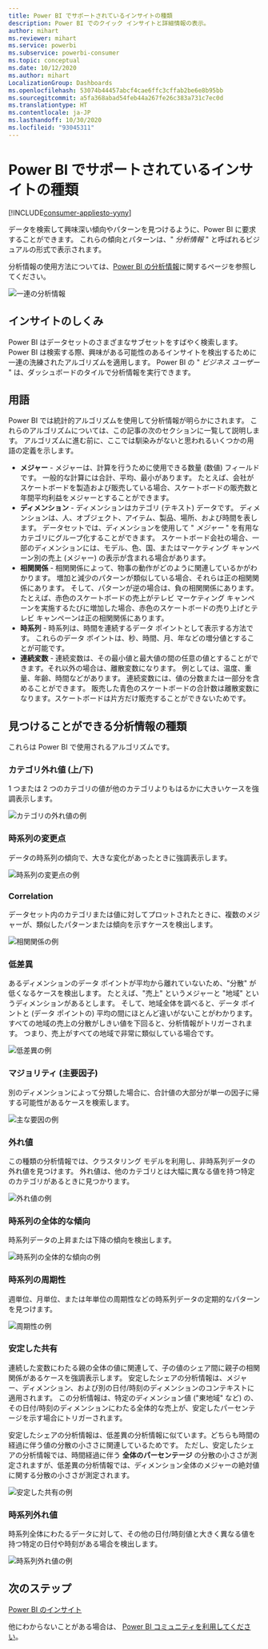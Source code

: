 ```yaml
---
title: Power BI でサポートされているインサイトの種類
description: Power BI でのクイック インサイトと詳細情報の表示。
author: mihart
ms.reviewer: mihart
ms.service: powerbi
ms.subservice: powerbi-consumer
ms.topic: conceptual
ms.date: 10/12/2020
ms.author: mihart
LocalizationGroup: Dashboards
ms.openlocfilehash: 53074b44457abcf4cae6ffc3cffab2be6e8b95bb
ms.sourcegitcommit: a5fa368abad54feb44a267fe26c383a731c7ec0d
ms.translationtype: HT
ms.contentlocale: ja-JP
ms.lasthandoff: 10/30/2020
ms.locfileid: "93045311"
---
```

# <a name="types-of-insights-supported-by-power-bi"></a>Power BI でサポートされているインサイトの種類

[!INCLUDE[consumer-appliesto-yyny](../includes/consumer-appliesto-yyny.md)]

データを検索して興味深い傾向やパターンを見つけるように、Power BI に要求することができます。 これらの傾向とパターンは、" *分析情報* " と呼ばれるビジュアルの形式で表示されます。 

分析情報の使用方法については、[Power BI の分析情報](end-user-insights.md)に関するページを参照してください。

![一連の分析情報](media/end-user-insight-types/power-bi-insight.png)

## <a name="how-does-insights-work"></a>インサイトのしくみ
Power BI はデータセットのさまざまなサブセットをすばやく検索します。 Power BI は検索する際、興味がある可能性のあるインサイトを検出するために一連の洗練されたアルゴリズムを適用します。 Power BI の " *ビジネス ユーザー* " は、ダッシュボードのタイルで分析情報を実行できます。

## <a name="some-terminology"></a>用語
Power BI では統計的アルゴリズムを使用して分析情報が明らかにされます。 これらのアルゴリズムについては、この記事の次のセクションに一覧して説明します。 アルゴリズムに進む前に、ここでは馴染みがないと思われるいくつかの用語の定義を示します。 

* **メジャー** - メジャーは、計算を行うために使用できる数量 (数値) フィールドです。 一般的な計算には合計、平均、最小があります。 たとえば、会社がスケートボードを製造および販売している場合、スケートボードの販売数と年間平均利益をメジャーとすることができます。  
* **ディメンション** - ディメンションはカテゴリ (テキスト) データです。 ディメンションは、人、オブジェクト、アイテム、製品、場所、および時間を表します。 データセットでは、ディメンションを使用して " *メジャー* " を有用なカテゴリにグループ化することができます。 スケートボード会社の場合、一部のディメンションには、モデル、色、国、またはマーケティング キャンペーン別の売上 (メジャー) の表示が含まれる場合があります。   
* **相関関係** - 相関関係によって、物事の動作がどのように関連しているかがわかります。  増加と減少のパターンが類似している場合、それらは正の相関関係にあります。 そして、パターンが逆の場合は、負の相関関係にあります。 たとえば、赤色のスケートボードの売上がテレビ マーケティング キャンペーンを実施するたびに増加した場合、赤色のスケートボードの売り上げとテレビ キャンペーンは正の相関関係にあります。
* **時系列** - 時系列は、時間を連続するデータ ポイントとして表示する方法です。 これらのデータ ポイントは、秒、時間、月、年などの増分値とすることが可能です。  
* **連続変数** - 連続変数は、その最小値と最大値の間の任意の値とすることができます。それ以外の場合は、離散変数になります。 例としては、温度、重量、年齢、時間などがあります。 連続変数には、値の分数または一部分を含めることができます。 販売した青色のスケートボードの合計数は離散変数になります。スケートボードは片方だけ販売することができないためです。  

## <a name="what-types-of-insights-can-you-find"></a>見つけることができる分析情報の種類
これらは Power BI で使用されるアルゴリズムです。 

### <a name="category-outliers-topbottom"></a>カテゴリ外れ値 (上/下)
1 つまたは 2 つのカテゴリの値が他のカテゴリよりもはるかに大きいケースを強調表示します。  

![カテゴリの外れ値の例](./media/end-user-insight-types/pbi-auto-insight-type-category-outliers.png)

### <a name="change-points-in-a-time-series"></a>時系列の変更点
データの時系列の傾向で、大きな変化があったときに強調表示します。

![時系列の変更点の例](./media/end-user-insight-types/pbi-auto-insight-type-changepoint.png)

### <a name="correlation"></a>Correlation
データセット内のカテゴリまたは値に対してプロットされたときに、複数のメジャーが、類似したパターンまたは傾向を示すケースを検出します。

![相関関係の例](./media/end-user-insight-types/pbi-auto-insight-type-correlation.png)

### <a name="low-variance"></a>低差異
あるディメンションのデータ ポイントが平均から離れていないため、"分散" が低くなるケースを検出します。 たとえば、"売上" というメジャーと "地域" というディメンションがあるとします。 そして、地域全体を調べると、データ ポイントと (データ ポイントの) 平均の間にほとんど違いがないことがわかります。 すべての地域の売上の分散がしきい値を下回ると、分析情報がトリガーされます。 つまり、売上がすべての地域で非常に類似している場合です。

![低差異の例](./media/end-user-insight-types/power-bi-insights-low-variance.png)

### <a name="majority-major-factors"></a>マジョリティ (主要因子)
別のディメンションによって分類した場合に、合計値の大部分が単一の因子に帰する可能性があるケースを検索します。  

![主な要因の例](./media/end-user-insight-types/pbi-auto-insight-type-majority.png)

### <a name="outliers"></a>外れ値
この種類の分析情報では、クラスタリング モデルを利用し、非時系列データの外れ値を見つけます。 外れ値は、他のカテゴリとは大幅に異なる値を持つ特定のカテゴリがあるときに見つかります。

![外れ値の例](./media/end-user-insight-types/power-bi-outliers.png)

### <a name="overall-trends-in-time-series"></a>時系列の全体的な傾向
時系列データの上昇または下降の傾向を検出します。

![時系列の全体的な傾向の例](./media/end-user-insight-types/pbi-auto-insight-type-trend.png)

### <a name="seasonality-in-time-series"></a>時系列の周期性
週単位、月単位、または年単位の周期性などの時系列データの定期的なパターンを見つけます。

![周期性の例](./media/end-user-insight-types/pbi-auto-insight-type-seasonality-new.png)

### <a name="steady-share"></a>安定した共有
連続した変数にわたる親の全体の値に関連して、子の値のシェア間に親子の相関関係があるケースを強調表示します。 安定したシェアの分析情報は、メジャー、ディメンション、および別の日付/時刻のディメンションのコンテキストに適用されます。 この分析情報は、特定のディメンション値 ("東地域" など) の、その日付/時刻のディメンションにわたる全体的な売上が、安定したパーセンテージを示す場合にトリガーされます。

安定したシェアの分析情報は、低差異の分析情報に似ています。どちらも時間の経過に伴う値の分散の小ささに関連しているためです。 ただし、安定したシェアの分析情報では、時間経過に伴う **全体のパーセンテージ** の分散の小ささが測定されますが、低差異の分析情報では、ディメンション全体のメジャーの絶対値に関する分散の小ささが測定されます。

![安定した共有の例](./media/end-user-insight-types/pbi-auto-insight-type-steadyshare.png)

### <a name="time-series-outliers"></a>時系列外れ値
時系列全体にわたるデータに対して、その他の日付/時刻値と大きく異なる値を持つ特定の日付や時刻がある場合を検出します。

![時系列外れ値の例](./media/end-user-insight-types/pbi-auto-insight-type-time-series-outliers-purple.png)


## <a name="next-steps"></a>次のステップ
[Power BI のインサイト](end-user-insights.md)

他にわからないことがある場合は、 [Power BI コミュニティを利用してください](https://community.powerbi.com/)。

